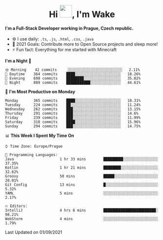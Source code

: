 <h1 align="center">Hi <img src="https://raw.githubusercontent.com/MrWakeCZ/MrWakeCZ/master/Hi.gif" width="40px" />, I'm Wake</h1>

#### I'm a Full-Stack Developer working in Prague, Czech republic.
- ⚙️ I use daily: `.ts`, `.js`, `.html`, `.css`, `.java`
- 🥅 2021 Goals: Contribute more to Open Source projects and sleep more!
- ⚡ Fun fact: Everything for me started with Minecraft

<!--START_SECTION:waka-->
**I'm a Night 🦉** 

```text
🌞 Morning    42 commits     ░░░░░░░░░░░░░░░░░░░░░░░░░   2.11% 
🌆 Daytime    364 commits    ████░░░░░░░░░░░░░░░░░░░░░   18.26% 
🌃 Evening    698 commits    ████████░░░░░░░░░░░░░░░░░   35.02% 
🌙 Night      889 commits    ███████████░░░░░░░░░░░░░░   44.61%

```
📅 **I'm Most Productive on Monday** 

```text
Monday       365 commits    ████░░░░░░░░░░░░░░░░░░░░░   18.31% 
Tuesday      224 commits    ██░░░░░░░░░░░░░░░░░░░░░░░   11.24% 
Wednesday    262 commits    ███░░░░░░░░░░░░░░░░░░░░░░   13.15% 
Thursday     291 commits    ███░░░░░░░░░░░░░░░░░░░░░░   14.6% 
Friday       239 commits    ███░░░░░░░░░░░░░░░░░░░░░░   11.99% 
Saturday     318 commits    ████░░░░░░░░░░░░░░░░░░░░░   15.96% 
Sunday       294 commits    ███░░░░░░░░░░░░░░░░░░░░░░   14.75%

```


📊 **This Week I Spent My Time On** 

```text
⌚︎ Time Zone: Europe/Prague

💬 Programming Languages: 
Java                     1 hr 33 mins        █████████░░░░░░░░░░░░░░░░   37.35% 
Kotlin                   1 hr 21 mins        ████████░░░░░░░░░░░░░░░░░   32.62% 
Groovy                   50 mins             █████░░░░░░░░░░░░░░░░░░░░   20.01% 
Git Config               13 mins             █░░░░░░░░░░░░░░░░░░░░░░░░   5.32% 
YAML                     5 mins              ░░░░░░░░░░░░░░░░░░░░░░░░░   2.17%

🔥 Editors: 
IntelliJ                 4 hrs 6 mins        ████████████████████████░   98.21% 
WebStorm                 4 mins              ░░░░░░░░░░░░░░░░░░░░░░░░░   1.79%

```


 Last Updated on 01/09/2021
<!--END_SECTION:waka-->
